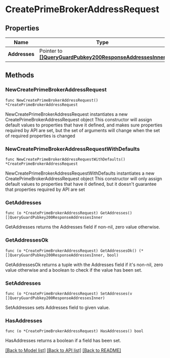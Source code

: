 # CreatePrimeBrokerAddressRequest

## Properties

Name | Type | Description | Notes
------------ | ------------- | ------------- | -------------
**Addresses** | Pointer to [**[]QueryGuardPubkey200ResponseAddressesInner**](QueryGuardPubkey200ResponseAddressesInner.md) |  | [optional] 

## Methods

### NewCreatePrimeBrokerAddressRequest

`func NewCreatePrimeBrokerAddressRequest() *CreatePrimeBrokerAddressRequest`

NewCreatePrimeBrokerAddressRequest instantiates a new CreatePrimeBrokerAddressRequest object
This constructor will assign default values to properties that have it defined,
and makes sure properties required by API are set, but the set of arguments
will change when the set of required properties is changed

### NewCreatePrimeBrokerAddressRequestWithDefaults

`func NewCreatePrimeBrokerAddressRequestWithDefaults() *CreatePrimeBrokerAddressRequest`

NewCreatePrimeBrokerAddressRequestWithDefaults instantiates a new CreatePrimeBrokerAddressRequest object
This constructor will only assign default values to properties that have it defined,
but it doesn't guarantee that properties required by API are set

### GetAddresses

`func (o *CreatePrimeBrokerAddressRequest) GetAddresses() []QueryGuardPubkey200ResponseAddressesInner`

GetAddresses returns the Addresses field if non-nil, zero value otherwise.

### GetAddressesOk

`func (o *CreatePrimeBrokerAddressRequest) GetAddressesOk() (*[]QueryGuardPubkey200ResponseAddressesInner, bool)`

GetAddressesOk returns a tuple with the Addresses field if it's non-nil, zero value otherwise
and a boolean to check if the value has been set.

### SetAddresses

`func (o *CreatePrimeBrokerAddressRequest) SetAddresses(v []QueryGuardPubkey200ResponseAddressesInner)`

SetAddresses sets Addresses field to given value.

### HasAddresses

`func (o *CreatePrimeBrokerAddressRequest) HasAddresses() bool`

HasAddresses returns a boolean if a field has been set.


[[Back to Model list]](../README.md#documentation-for-models) [[Back to API list]](../README.md#documentation-for-api-endpoints) [[Back to README]](../README.md)


